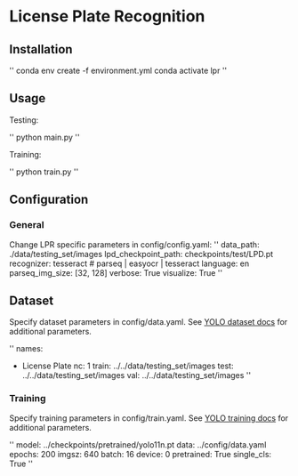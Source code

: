 # License Plate Recognition

## Installation
''
conda env create -f environment.yml
conda activate lpr
''
## Usage

Testing:

''
python main.py
''

Training:

''
python train.py
''

## Configuration

### General

Change LPR specific parameters in config/config.yaml:
''
data_path: ./data/testing_set/images
lpd_checkpoint_path: checkpoints/test/LPD.pt
recognizer: tesseract # parseq | easyocr | tesseract
language: en
parseq_img_size: [32, 128]
verbose: True
visualize: True
''

## Dataset

Specify dataset parameters in config/data.yaml. See [YOLO dataset docs](https://docs.ultralytics.com/datasets/detect/) for additional parameters.

''
names:
- License Plate
nc: 1
train: ../../data/testing_set/images
test: ../../data/testing_set/images
val: ../../data/testing_set/images
''

### Training

Specify training parameters in config/train.yaml. See [YOLO training docs](https://docs.ultralytics.com/modes/train/#train-settings) for additional parameters.

''
model: ../checkpoints/pretrained/yolo11n.pt
data: ../config/data.yaml
epochs: 200
imgsz: 640
batch: 16
device: 0
pretrained: True
single_cls: True
''

